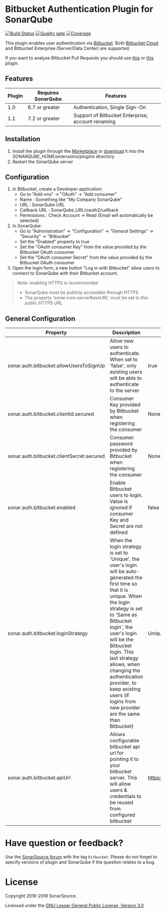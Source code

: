 # Bitbucket Authentication Plugin for SonarQube #

[![Build Status](https://api.travis-ci.org/SonarSource/sonar-auth-bitbucket.svg)](https://travis-ci.org/SonarSource/sonar-auth-bitbucket) [![Quality gate](https://next.sonarqube.com/sonarqube/api/project_badges/measure?project=org.sonarsource.auth.bitbucket%3Asonar-auth-bitbucket-plugin&metric=alert_status)](https://next.sonarqube.com/sonarqube/dashboard?id=org.sonarsource.auth.bitbucket%3Asonar-auth-bitbucket-plugin) [![Coverage](https://next.sonarqube.com/sonarqube/api/project_badges/measure?project=org.sonarsource.auth.bitbucket%3Asonar-auth-bitbucket-plugin&metric=coverage)](https://next.sonarqube.com/sonarqube/component_measures?id=org.sonarsource.auth.bitbucket%3Asonar-auth-bitbucket-plugin&metric=coverage) 

This plugin enables user authentication via [Bitbucket](https://bitbucket.org/). 
Both [Bitbucket Cloud](https://bitbucket.org) and Bitbucket Enterprise (Server/Data Center) are supported. 

If you want to analyse Bitbucket Pull Requests you should use [this](https://github.com/AmadeusITGroup/sonar-stash) or [this](https://github.com/mibexsoftware/sonar-bitbucket-plugin) plugin.

## Features
Plugin | Requires SonarQube | Features
------ | ------------------ | --------
 1.0   | 6.7 or greater     | Authentication, Single Sign-On
 1.1   | 7.2 or greater     | Support of Bitbucket Enterprise, account renaming

## Installation ##
1. Install the plugin through the [Marketplace](https://docs.sonarqube.org/display/SONAR/Marketplace) or [download](https://github.com/SonarSource/sonar-auth-bitbucket/releases) it into the *SONARQUBE_HOME/extensions/plugins* directory
2. Restart the SonarQube server

## Configuration ##
1. In Bitbucket, create a Developer application:
   * Go to "Add-ons" -> "OAuth" -> "Add consumer"
   * Name : Something like "My Company SonarQube"
   * URL : SonarQube URL
   * Callback URL : SonarQube_URL/oauth2/callback
   * Permissions : Check Account -> Read (Email will automatically be selected)
2. In SonarQube:
   * Go to "Administration" -> "Configuration" -> "General Settings" -> "Security" -> "Bitbucket"
   * Set the "Enabled" property to true
   * Set the "OAuth consumer Key" from the value provided by the Bitbucket OAuth consumer
   * Set the "OAuth consumer Secret" from the value provided by the Bitbucket OAuth consumer
3. Open the login form, a new button "Log in with Bitbucket" allow users to connect to SonarQube with their Bitbucket account.

> Note: enabling HTTPS is recommended
> * SonarQube must be publicly accessible through HTTPS
> * The property 'sonar.core.serverBaseURL' must be set to this public HTTPS URL

## General Configuration ##

Property | Description | Default value
---------| ----------- | -------------
sonar.auth.bitbucket.allowUsersToSignUp|Allow new users to authenticate. When set to 'false', only existing users will be able to authenticate to the server|true
sonar.auth.bitbucket.clientId.secured|Consumer Key provided by Bitbucket when registering the consumer|None
sonar.auth.bitbucket.clientSecret.secured|Consumer password provided by Bitbucket when registering the consumer|None
sonar.auth.bitbucket.enabled|Enable Bitbucket users to login. Value is ignored if consumer Key and Secret are not defined|false
sonar.auth.bitbucket.loginStrategy|When the login strategy is set to 'Unique', the user's login will be auto-generated the first time so that it is unique. When the login strategy is set to 'Same as Bitbucket login', the user's login will be the Bitbucket login. This last strategy allows, when changing the authentication provider, to keep existing users (if logins from new provider are the same than Bitbucket)|Unique
sonar.auth.bitbucket.apiUrl|Allows configurable bitbucket api url for pointing it to your bitbucket server. This will allow users & credentials to be reused from configured bitbucket|https://api.bitbucket.org// 

# Have question or feedback?

Use the [SonarSource forum](https://community.sonarsource.com/) with the tag `bitbucket`. Please do not forget to specify versions of plugin and SonarQube if the question relates to a bug.

# License

Copyright 2016-2018 SonarSource.

Licensed under the [GNU Lesser General Public License, Version 3.0](http://www.gnu.org/licenses/lgpl.txt)
